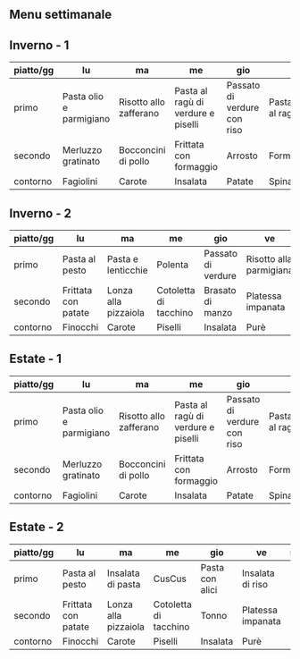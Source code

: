 
## Menu settimanale 

## Inverno - 1

| piatto/gg | lu | ma | me | gio | ve | sa | do |
| ---- | --- | --- | --- | --- | --- | --- | ---- |
|primo|Pasta olio e parmigiano|Risotto allo zafferano|Pasta al ragù di verdure e piselli|Passato di verdure con riso|Pasta/lasagne al ragù|   |   |
|secondo|Merluzzo gratinato|Bocconcini di pollo|Frittata con formaggio|Arrosto|Formggio|   |   |
|contorno|Fagiolini|Carote |Insalata |Patate |Spinaci |   |   |

## Inverno - 2

| piatto/gg |lu | ma | me | gio | ve | sa | do |
| ---- | --- | --- | --- | --- | --- | --- | ---- |
| primo   | Pasta al pesto | Pasta e lenticchie | Polenta | Passato di verdure | Risotto alla parmigiana |  |   |
| secondo | Frittata con patate| Lonza alla pizzaiola | Cotoletta di tacchino | Brasato di manzo | Platessa impanata |   |   |
| contorno | Finocchi | Carote    | Piselli  | Insalata   | Purè   |  |   |

## Estate - 1

| piatto/gg | lu | ma | me | gio | ve | sa | do |
| ---- | --- | --- | --- | --- | --- | --- | ---- |
|primo|Pasta olio e parmigiano|Risotto allo zafferano|Pasta al ragù di verdure e piselli|Passato di verdure con riso|Pasta/lasagne al ragù|   |   |
|secondo|Merluzzo gratinato|Bocconcini di pollo|Frittata con formaggio|Arrosto|Formggio|   |   |
|contorno|Fagiolini|Carote |Insalata |Patate |Spinaci |   |   |

## Estate - 2

| piatto/gg |lu | ma | me | gio | ve | sa | do |
| ---- | --- | --- | --- | --- | --- | --- | ---- |
| primo   | Pasta al pesto | Insalata di pasta | CusCus | Pasta con alici | Insalata di riso |  |   |
| secondo | Frittata con patate| Lonza alla pizzaiola | Cotoletta di tacchino | Tonno | Platessa impanata |   |   |
| contorno | Finocchi | Carote    | Piselli  | Insalata   | Purè   |  |   |

